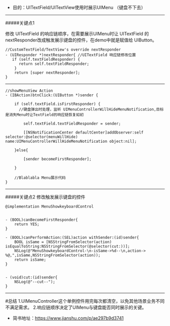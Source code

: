 + 目的：UITextField/UITextView使用时展示UIMenu （键盘不下去）

---
#####关键点1

修改 UITextField 的响应链顺序，在需要展示UIMenu时让 UITextField 的 nextResponder改成触发展示键盘的控件，在demo中就是赋值给 UIButton。

    //CustomTextField/TextView's override nextResponder
    - (UIResponder *)nextResponder{ //UITextField 响应链修改位置
       if (self.textFieldResponder) {
          return self.textFieldResponder;
        }
        return [super nextResponder];
    }
---
    //showMenuView Action
    - (IBAction)btnClick:(UIButton *)sender {
    
        if (self.textField.isFirstResponder) {
          //键盘弹出时处理，监听 UIMenuControllerWillHideMenuNotification,目标是消失Menu时让TextField的响应链恢复如初
        
            self.textField.textFieldResponder = sender;
        
            [[NSNotificationCenter defaultCenter]addObserver:self selector:@selector(menuWillHide) name:UIMenuControllerWillHideMenuNotification object:nil];
        
        }else{
        
            [sender becomeFirstResponder];
        
        }
    
        //Blablabla Menu展示代码
    }

---
#####关键点2
修改触发展示键盘的控件

    @implementation MenuShowkeyboardControl


    - (BOOL)canBecomeFirstResponder{
        return YES;
    }

    - (BOOL)canPerformAction:(SEL)action withSender:(id)sender{
        BOOL isSame = [NSStringFromSelector(action) isEqualToString:NSStringFromSelector(@selector(cut:))];
        NSLog(@"MenuShowkeyboardControl-\n-isSame->%d--\n,action-> %@,",isSame,NSStringFromSelector(action));
        return isSame;
    }


    - (void)cut:(id)sender{
        NSLog(@"--cut--");
    }


---
#总结
1.UIMenuController这个单例控件用完每次都清空，以免其他场景业务不同不满足需求。
2.响应链顺序决定了UIMenu与键盘能否同时展示的关键。

+ 简书地址：https://www.jianshu.com/p/ae297b9d3741
